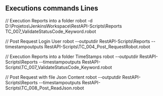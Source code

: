  ## Executions commands Lines
 
// Execution Reports into a folder
robot -d D:\Projetos\JenkinsWorkspace\RestAPI-Scripts\Reports TC_007_ValidateStatusCode_Keyword.robot

// Post Request Login User
robot --outputdir RestAPI-Scripts\Reports --timestampoutputs RestAPI-Scripts\TC_004_Post_RequestRobot.robot

// Execution Reports into a folder TimeStamps
robot --outputdir RestAPI-Scripts\Reports --timestampoutputs RestAPI-Scripts\TC_007_ValidateStatusCode_Keyword.robot

// Post Request with file Json Content 
robot --outputdir RestAPI-Scripts\Reports --timestampoutputs RestAPI-Scripts\TC_008_Post_ReadJson.robot
